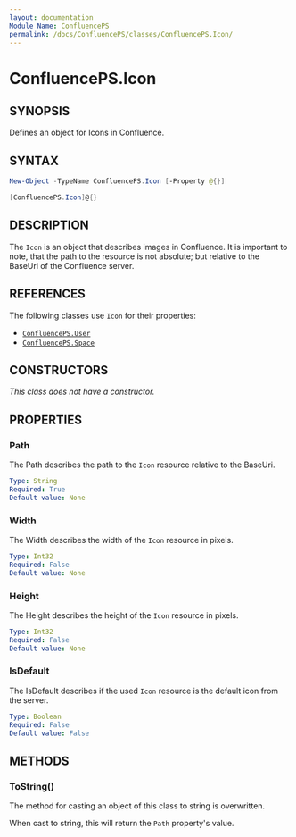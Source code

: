 ```yaml
---
layout: documentation
Module Name: ConfluencePS
permalink: /docs/ConfluencePS/classes/ConfluencePS.Icon/
---
```

# ConfluencePS.Icon

## SYNOPSIS

Defines an object for Icons in Confluence.

## SYNTAX

```powershell
New-Object -TypeName ConfluencePS.Icon [-Property @{}]

[ConfluencePS.Icon]@{}
```

## DESCRIPTION

The `Icon` is an object that describes images in Confluence.
It is important to note, that the path to the resource is not absolute; but relative to the BaseUri of the Confluence server.

## REFERENCES

The following classes use `Icon` for their properties:

- [`ConfluencePS.User`](/docs/ConfluencePS/classes/ConfluencePS.User/)
- [`ConfluencePS.Space`](/docs/ConfluencePS/classes/ConfluencePS.Space/)

## CONSTRUCTORS

<!-- TODO -->
_This class does not have a constructor._

## PROPERTIES

### Path

The Path describes the path to the `Icon` resource relative to the BaseUri.

```yaml
Type: String
Required: True
Default value: None
```

### Width

The Width describes the width of the `Icon` resource in pixels.

```yaml
Type: Int32
Required: False
Default value: None
```

### Height

The Height describes the height of the `Icon` resource in pixels.

```yaml
Type: Int32
Required: False
Default value: None
```

### IsDefault

The IsDefault describes if the used `Icon` resource is the default icon from the server.

```yaml
Type: Boolean
Required: False
Default value: False
```

## METHODS

### ToString()

The method for casting an object of this class to string is overwritten.

When cast to string, this will return the `Path` property's value.
